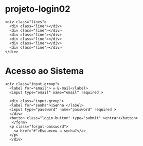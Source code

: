 # projeto-login02
<!DOCTYPE html>
<html lang="pt-br">

<head>
  <meta charset="UTF-8">
  <meta name="viewport" content="width=device-width, initial-scale=1.0">
  <title>Aula 03</title>
  <link rel="stylesheet" href="style.css">
</head>



<body>
  <div class="background">

    <div class="lines">
      <div class="line"></div>
      <div class="line"></div>
      <div class="line"></div>
      <div class="line"></div>
      <div class="line"></div>
      <div class="line"></div>
    </div>
  </div>
  <div class="container"></div>
  <div class="login-card"></div>
  <h1>Acesso ao Sistema</h1>
   <form id="loginForm" action="#" method="POST"> 

    <div class="input-group">
      <label for="email"> ✉️ E-mail</label>
      <input type="email" name="email" required >
      
      <div class="input-group">
      <label for="senha">🔑Senha </label>
      <input type="password" name="password" required >
      </div>
      <button class="login-button" type="submit" >entrar</button>
       </form>
      <p class="forgot-password">
        <a href="#">Esqueceu a senha?</a>
      </p>
      </div>







</body>

</html>
